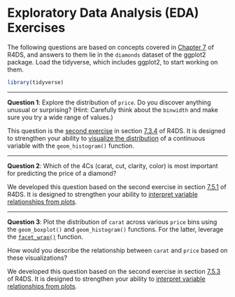 Exploratory Data Analysis (EDA) Exercises
================

The following questions are based on concepts covered in [Chapter 7](https://r4ds.had.co.nz/exploratory-data-analysis.html) of R4DS, and answers to them lie in the `diamonds` dataset of the ggplot2 package. Load the tidyverse, which includes ggplot2, to start working on them.

``` r
library(tidyverse)
```

------------------------------------------------------------------------

**Question 1**: Explore the distribution of `price`. Do you discover anything unusual or surprising? (Hint: Carefully think about the `binwidth` and make sure you try a wide range of values.)

This question is the [second exercise](https://jrnold.github.io/r4ds-exercise-solutions/exploratory-data-analysis.html#exercise-7.3.2) in section [7.3.4](http://r4ds.had.co.nz/exploratory-data-analysis.html#exercises-13) of R4DS. It is designed to strengthen your ability to [visualize the distribution](http://r4ds.had.co.nz/exploratory-data-analysis.html#visualising-distributions) of a continuous variable with the `geom_histogram()` function.

------------------------------------------------------------------------

**Question 2**: Which of the 4Cs (carat, cut, clarity, color) is most important for predicting the price of a diamond?

We developed this question based on the second exercise in section [7.5.1](http://r4ds.had.co.nz/exploratory-data-analysis.html#exercises-15) of R4DS. It is designed to strengthen your ability to [interpret variable relationships from plots](http://r4ds.had.co.nz/exploratory-data-analysis.html#covariation).

------------------------------------------------------------------------

**Question 3**: Plot the distribution of `carat` across various `price` bins using the `geom_boxplot()` and `geom_histogram()` functions. For the latter, leverage the [`facet_wrap()`](http://r4ds.had.co.nz/data-visualisation.html#facets) function.

How would you describe the relationship between `carat` and `price` based on these visualizations?

We developed this question based on the second exercise in section [7.5.3](http://r4ds.had.co.nz/exploratory-data-analysis.html#exercises-17) of R4DS. It is designed to strengthen your ability to [interpret variable relationships from plots](http://r4ds.had.co.nz/exploratory-data-analysis.html#covariation).
